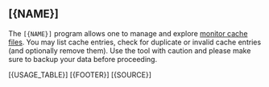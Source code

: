 ## [{NAME}]

The `[{NAME}]` program allows one to  manage and explore [monitor cache files](../../monitors/README.md). You may list cache entries, check for duplicate or invalid cache entries (and optionally remove them). Use the tool with caution and please make sure to backup your data before proceeding.

[{USAGE_TABLE}]
[{FOOTER}]
[{SOURCE}]
